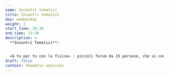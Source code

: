 ```yaml
---
name: Incontri tematici
title: Incontri tematici
day: wednesday
weight: 2
start_time: 10:30
end_time: 13:30
description: >-
  **Incontri Tematici**: 


  «A tu per tu con la fisica» : piccoli forum da 15 persone, che si confrontano con uno o più ricercatori per scoprire gli aspetti più affascinanti dei loro campi di ricerca. Un’occasione preziosa per conoscere nel dettaglio quale sia il mestiere del fisico.
draft: false
context: thematic-sessions
---
```

